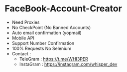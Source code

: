 # FaceBook-Account-Creator
- Need Proxies
- No CheckPoint (No Banned Accounts)
- Auto email confirmation (yopmail)
- Mobile API
- Support Number Confirmation
- 100% Requests No Selenium 
- Contact :
  - TeleGram : https://t.me/WHI3PER
  - InstaGram : https://instagram.com/whisper_dev
